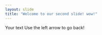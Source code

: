 ```yaml
---
layout: slide
title: "Welcome to our second slide! wow!"
---
```

Your text
Use the left arrow to go back!

